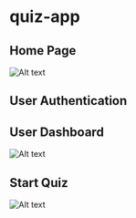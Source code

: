 # quiz-app

## Home Page
![Alt text](image.png)
## User Authentication 

## User Dashboard
![Alt text](image-1.png)

## Start Quiz
![Alt text](image-2.png)

